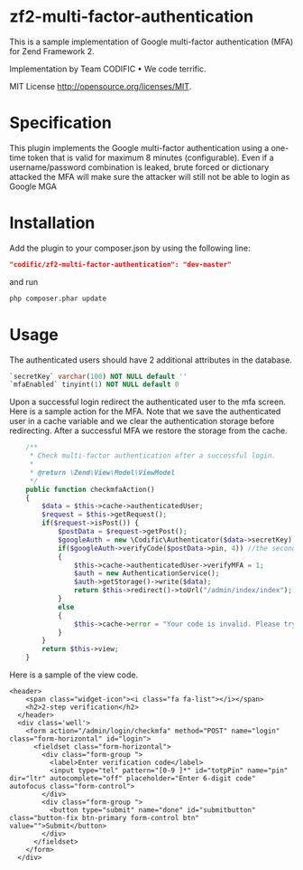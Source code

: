 # zf2-multi-factor-authentication
This is a sample implementation of Google multi-factor authentication (MFA) for Zend Framework 2.

Implementation by Team CODIFIC • We code terrific.

MIT License http://opensource.org/licenses/MIT.

# Specification
This plugin implements the Google multi-factor authentication using a one-time token that is valid for maximum 8 minutes (configurable). Even if a username/password combination is leaked, brute forced or dictionary attacked the MFA will make sure the attacker will still not be able to login as Google MGA 

# Installation
Add the plugin to your composer.json by using the following line:
```json
"codific/zf2-multi-factor-authentication": "dev-master"
```
and run 
```bash
php composer.phar update
```

# Usage
The authenticated users should have 2 additional attributes in the database.
```sql
`secretKey` varchar(100) NOT NULL default ''
`mfaEnabled` tinyint(1) NOT NULL default 0
```

Upon a successful login redirect the authenticated user to the mfa screen. Here is a sample action for the MFA.
Note that we save the authenticated user in a cache variable and we clear the authentication storage before redirecting. After a successful MFA we restore the storage from the cache.
```php
    /**
     * Check multi-factor authentication after a successful login.
     *
     * @return \Zend\View\Model\ViewModel
     */
    public function checkmfaAction()
    {
        $data = $this->cache->authenticatedUser;
        $request = $this->getRequest();
        if($request->isPost()) {
            $postData = $request->getPost();
            $googleAuth = new \Codific\Authenticator($data->secretKey);
            if($googleAuth->verifyCode($postData->pin, 4)) //the second parameter specifies the validity of the MFA token in minutes
            {
                $this->cache->authenticatedUser->verifyMFA = 1;
                $auth = new AuthenticationService();
                $auth->getStorage()->write($data);
                return $this->redirect()->toUrl("/admin/index/index");
            }
            else
            {
                $this->cache->error = "Your code is invalid. Please try again.";
            }
        }
        return $this->view;
    }
```

Here is a sample of the view code.
```
<header>
    <span class="widget-icon"><i class="fa fa-list"></i></span>
    <h2>2-step verification</h2>
  </header>
  <div class='well'>
    <form action="/admin/login/checkmfa" method="POST" name="login" class="form-horizontal" id="login">
      <fieldset class="form-horizontal">
        <div class="form-group ">
          <label>Enter verification code</label>
          <input type="tel" pattern="[0-9 ]*" id="totpPin" name="pin" dir="ltr" autocomplete="off" placeholder="Enter 6-digit code" autofocus class="form-control">
        </div>
        <div class="form-group ">
          <button type="submit" name="done" id="submitbutton" class="button-fix btn-primary form-control btn" value="">Submit</button>
        </div>
      </fieldset>
    </form>
  </div>
```
